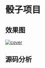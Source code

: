 # 骰子项目

## 效果图
[![cover](http://ojp7xe8x3.bkt.clouddn.com/dice.png)](http://ojp7xe8x3.bkt.clouddn.com/dice.png)
## 源码分析
